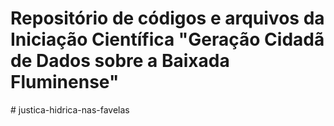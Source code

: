 # Repositório de códigos e arquivos da Iniciação Científica "Geração Cidadã de Dados sobre a Baixada Fluminense"
#   j u s t i c a - h i d r i c a - n a s - f a v e l a s  
 